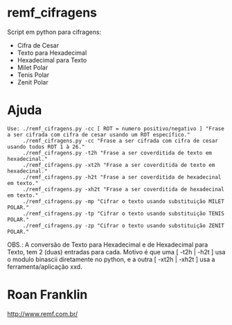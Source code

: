 # remf_cifragens

Script em python para cifragens:
   - Cifra de Cesar
   - Texto para Hexadecimal
   - Hexadecimal para Texto
   - Milet Polar
   - Tenis Polar
   - Zenit Polar

# Ajuda

    Use: ./remf_cifragens.py -cc [ ROT = numero positivo/negativo ] "Frase a ser cifrada com cifra de cesar usando um ROT específico."
         ./remf_cifragens.py -cc "Frase a ser cifrada com cifra de cesar usando todos ROT 1 à 26."
         ./remf_cifragens.py -t2h "Frase a ser coverditida de texto em hexadecinal."
         ./remf_cifragens.py -xt2h "Frase a ser coverditida de texto em hexadecinal."
         ./remf_cifragens.py -h2t "Frase a ser coverditida de hexadecinal em texto."
         ./remf_cifragens.py -xh2t "Frase a ser coverditida de hexadecinal em texto."
         ./remf_cifragens.py -mp "Cifrar o texto usando substituição MILET POLAR."
         ./remf_cifragens.py -tp "Cifrar o texto usando substituição TENIS POLAR."
         ./remf_cifragens.py -zp "Cifrar o texto usando substituição ZENIT POLAR."

OBS.: A conversão de Texto para Hexadecimal e de Hexadecimal para Texto, tem 2 (duas) entradas para cada. Motivo é que uma [ -t2h | -h2t ] usa o modulo binascii diretamente no python, e a outra [ -xt2h | -xh2t ] usa a ferramenta/aplicação xxd.

# Roan Franklin
http://www.remf.com.br/
